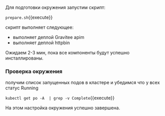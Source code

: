 Для  подготовки окружения запустим скрипт: 

`prepare.sh`{{execute}}

скрипт выполняет следующее:
- выполняет деплой Gravitee apim
- выполняет деплой httpbin

Ожидаем 2-3 мин, пока все компоненты будут успешно инсталлированы. 

### Проверка окружения
получим список запущенных подов в кластере и убедимся что у всех статус Running

`kubectl get po -A  | grep -v Complete`{{execute}}


На этом настройка окружения успешно завершена.